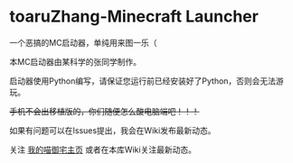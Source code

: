 # toaruZhang-Minecraft Launcher
一个恶搞的MC启动器，单纯用来图一乐（

本MC启动器由某科学的张同学制作。

启动器使用Python编写，请保证您运行前已经安装好了Python，否则会无法游玩。

~~手机不会出移植版的，你们随便怎么酸电脑端吧！！！~~

如果有问题可以在Issues提出，我会在Wiki发布最新动态。

关注 [我的喵御宅主页](https://www.mfuns.cn/author/23753) 或者在本库Wiki关注最新动态。

